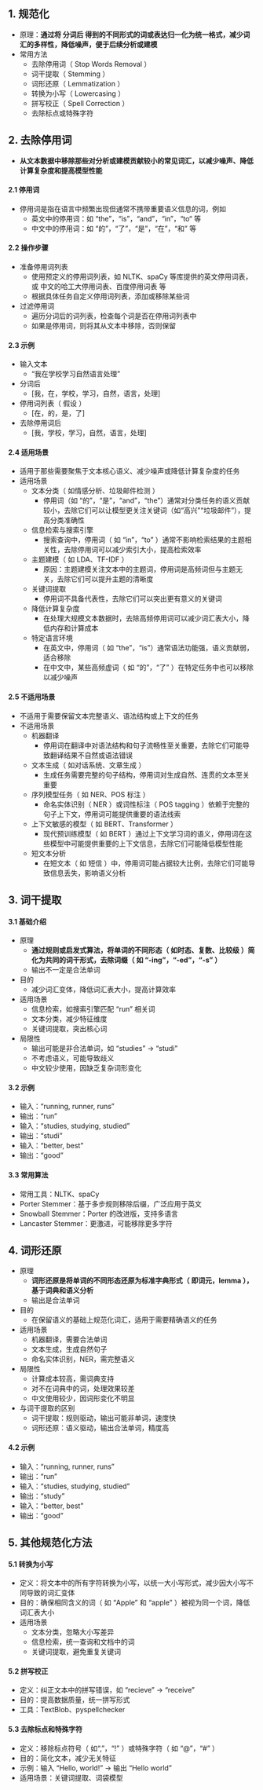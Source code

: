 ## 1. 规范化

- 原理：**通过将 分词后 得到的不同形式的词或表达归一化为统一格式，减少词汇的多样性，降低噪声，便于后续分析或建模**
- 常用方法
  - 去除停用词（ Stop Words Removal ）
  - 词干提取（ Stemming ）
  - 词形还原（ Lemmatization ）
  - 转换为小写（ Lowercasing ）
  - 拼写校正（ Spell Correction ）
  - 去除标点或特殊字符

## 2. 去除停用词

- **从文本数据中移除那些对分析或建模贡献较小的常见词汇，以减少噪声、降低计算复杂度和提高模型性能**

#### 2.1 停用词

- 停用词是指在语言中频繁出现但通常不携带重要语义信息的词，例如
  - 英文中的停用词：如 “the”，“is”，“and”，“in”，“to“ 等
  - 中文中的停用词：如 “的”，“了”，“是”，“在”，“和” 等

#### 2.2 操作步骤

- 准备停用词列表
  - 使用预定义的停用词列表，如 NLTK、spaCy 等库提供的英文停用词表，或 中文的哈工大停用词表、百度停用词表 等
  - 根据具体任务自定义停用词列表，添加或移除某些词
- 过滤停用词
  - 遍历分词后的词列表，检查每个词是否在停用词列表中
  - 如果是停用词，则将其从文本中移除，否则保留

#### 2.3 示例

- 输入文本
  - “我在学校学习自然语言处理”
- 分词后
  - [我，在，学校，学习，自然，语言，处理]
- 停用词列表（ 假设 ）
  - [在，的，是，了]
- 去除停用词后
  - [我，学校，学习，自然，语言，处理]

#### 2.4 适用场景

- 适用于那些需要聚焦于文本核心语义、减少噪声或降低计算复杂度的任务
- 适用场景
  - 文本分类（ 如情感分析、垃圾邮件检测 ）
    - 停用词（如 “的”，“是”，“and”，“the”）通常对分类任务的语义贡献较小，去除它们可以让模型更关注关键词（如“高兴”“垃圾邮件”），提高分类准确性
  - 信息检索与搜索引擎
    - 搜索查询中，停用词（ 如 “in”，“to” ）通常不影响检索结果的主题相关性，去除停用词可以减少索引大小，提高检索效率
  - 主题建模（ 如 LDA、TF-IDF ）
    - 原因：主题建模关注文本中的主题词，停用词是高频词但与主题无关，去除它们可以提升主题的清晰度
  - 关键词提取
    - 停用词不具备代表性，去除它们可以突出更有意义的关键词
  - 降低计算复杂度
    - 在处理大规模文本数据时，去除高频停用词可以减少词汇表大小，降低内存和计算成本
  - 特定语言环境
    - 在英文中，停用词（ 如 “the”，“is”）通常语法功能强，语义贡献弱，适合移除
    - 在中文中，某些高频虚词（ 如 “的”，“了” ）在特定任务中也可以移除以减少噪声

#### 2.5 不适用场景

- 不适用于需要保留文本完整语义、语法结构或上下文的任务
- 不适用场景
  - 机器翻译
    - 停用词在翻译中对语法结构和句子流畅性至关重要，去除它们可能导致翻译结果不自然或语法错误
  - 文本生成（ 如对话系统、文章生成 ）
    - 生成任务需要完整的句子结构，停用词对生成自然、连贯的文本至关重要
  - 序列模型任务（ 如 NER、POS 标注 ）
    - 命名实体识别（ NER ）或词性标注（ POS tagging ）依赖于完整的句子上下文，停用词可能提供重要的语法线索
  - 上下文敏感的模型（ 如 BERT、Transformer ）
    - 现代预训练模型（ 如 BERT ）通过上下文学习词的语义，停用词在这些模型中可能提供重要的上下文信息，去除它们可能降低模型性能
  - 短文本分析
    - 在短文本（ 如 短信 ）中，停用词可能占据较大比例，去除它们可能导致信息丢失，影响语义分析

## 3. 词干提取

#### 3.1 基础介绍

- 原理
  - **通过规则或启发式算法，将单词的不同形态（ 如时态、复数、比较级 ）简化为共同的词干形式，去除词缀（ 如 “-ing”，“-ed”，“-s” ）**
  - 输出不一定是合法单词
- 目的
  - 减少词汇变体，降低词汇表大小，提高计算效率
- 适用场景
  - 信息检索，如搜索引擎匹配 “run” 相关词
  - 文本分类，减少特征维度
  - 关键词提取，突出核心词
- 局限性
  - 输出可能是非合法单词，如 “studies” → “studi”
  - 不考虑语义，可能导致歧义
  - 中文较少使用，因缺乏复杂词形变化

#### 3.2 示例

- 输入：“running, runner, runs”
- 输出：“run”
- 输入：“studies, studying, studied”
- 输出：“studi”
- 输入：“better, best”
- 输出：“good”

#### 3.3 常用算法

- 常用工具：NLTK、spaCy
- Porter Stemmer：基于多步规则移除后缀，广泛应用于英文
- Snowball Stemmer：Porter 的改进版，支持多语言
- Lancaster Stemmer：更激进，可能移除更多字符

## 4. 词形还原

- 原理
  - **词形还原是将单词的不同形态还原为标准字典形式（ 即词元，lemma ），基于词典和语义分析**
  - 输出是合法单词
- 目的
  - 在保留语义的基础上规范化词汇，适用于需要精确语义的任务
- 适用场景
  - 机器翻译，需要合法单词
  - 文本生成，生成自然句子
  - 命名实体识别，NER，需完整语义
- 局限性
  - 计算成本较高，需词典支持
  - 对不在词典中的词，处理效果较差
  - 中文使用较少，因词形变化不明显
- 与词干提取的区别
  - 词干提取：规则驱动，输出可能非单词，速度快
  - 词形还原：语义驱动，输出合法单词，精度高

#### 4.2 示例

- 输入：“running, runner, runs”
- 输出：“run”
- 输入：“studies, studying, studied”
- 输出：“study”
- 输入：“better, best”
- 输出：“good”

## 5. 其他规范化方法

#### 5.1 转换为小写

- 定义：将文本中的所有字符转换为小写，以统一大小写形式，减少因大小写不同导致的词汇变体
- 目的：确保相同含义的词（ 如 “Apple” 和 “apple” ）被视为同一个词，降低词汇表大小
- 适用场景
  - 文本分类，忽略大小写差异
  - 信息检索，统一查询和文档中的词
  - 关键词提取，避免重复关键词

#### 5.2 拼写校正

- 定义：纠正文本中的拼写错误，如 “recieve” → “receive”
- 目的：提高数据质量，统一拼写形式
- 工具：TextBlob、pyspellchecker

#### 5.3 去除标点和特殊字符

- 定义：移除标点符号（ 如“,”，“!” ）或特殊字符（ 如 “@”，“#” ）
- 目的：简化文本，减少无关特征
- 示例：输入 “Hello, world!” → 输出 “Hello world”
- 适用场景：关键词提取、词袋模型
